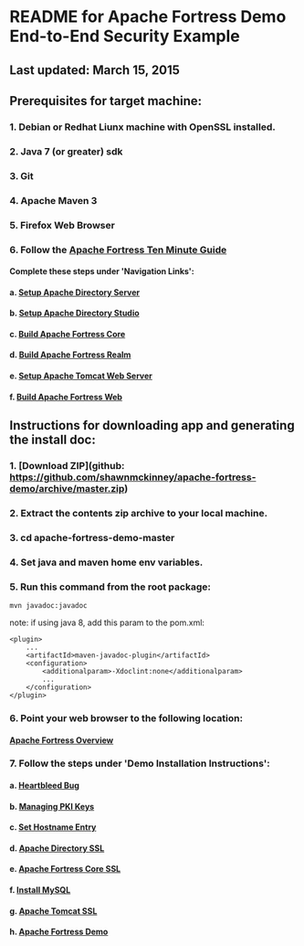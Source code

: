 # README for Apache Fortress Demo End-to-End Security Example

## Last updated: March 15, 2015

## Prerequisites for target machine:
### 1. Debian or Redhat Liunx machine with OpenSSL installed.

### 2. Java 7 (or greater) sdk

### 3. Git

### 4. Apache Maven 3

### 5. Firefox Web Browser

### 6. Follow the [Apache Fortress Ten Minute Guide](http://symas.com/javadocs/apache-fortress-core/org/apache/directory/fortress/core/doc-files/ten-minute-guide.html)
#### Complete these steps under 'Navigation Links':
#### a. [Setup Apache Directory Server](http://symas.com/javadocs/apache-fortress-core/org/apache/directory/fortress/core/doc-files/apache-directory-server.html)
#### b. [Setup Apache Directory Studio](http://symas.com/javadocs/apache-fortress-core/org/apache/directory/fortress/core/doc-files/apache-directory-studio.html)
#### c. [Build Apache Fortress Core](http://symas.com/javadocs/apac1he-fortress-core/org/apache/directory/fortress/core/doc-files/apache-fortress-core.html)
#### d. [Build Apache Fortress Realm](http://symas.com/javadocs/apache-fortress-core/org/apache/directory/fortress/core/doc-files/apache-fortress-realm.html)
#### e. [Setup Apache Tomcat Web Server](http://symas.com/javadocs/apache-fortress-core/org/apache/directory/fortress/core/doc-files/apache-tomcat.html)
#### f. [Build Apache Fortress Web](http://symas.com/javadocs/apache-fortress-core/org/apache/directory/fortress/core/doc-files/apache-fortress-web.html)

## Instructions for downloading app and generating the install doc:

### 1. [Download ZIP](github: https://github.com/shawnmckinney/apache-fortress-demo/archive/master.zip)

### 2. Extract the contents zip archive to your local machine.

### 3. cd apache-fortress-demo-master

### 4. Set java and maven home env variables.

### 5. Run this command from the root package:
````
mvn javadoc:javadoc
````

note: if using java 8, add this param to the pom.xml:
````
<plugin>
    ...
    <artifactId>maven-javadoc-plugin</artifactId>
    <configuration>
        <additionalparam>-Xdoclint:none</additionalparam>
        ...
    </configuration>
</plugin>
````

### 6. Point your web browser to the following location:
#### [Apache Fortress Overview](target/site/apidocs/overview-summary.html)

### 7. Follow the steps under 'Demo Installation Instructions':

#### a. [Heartbleed Bug](target/site/apidocs/doc-files/opensslheartbleed.html)
#### b. [Managing PKI Keys](target/site/apidocs/doc-files/keys.html)
#### c. [Set Hostname Entry](target/site/apidocs/doc-files/hosts.html)
#### d. [Apache Directory SSL](target/site/apidocs/doc-files/apache-directory-ssl.html)
#### e. [Apache Fortress Core SSL](target/site/apidocs/doc-files/apache-fortress-core-ssl.html)
#### f. [Install MySQL](target/site/apidocs/doc-files/mysql.html)
#### g. [Apache Tomcat SSL](target/site/apidocs/doc-files/apache-tomcat-ssl.html)
#### h. [Apache Fortress Demo](target/site/apidocs/doc-files/apache-fortress-demo.html)